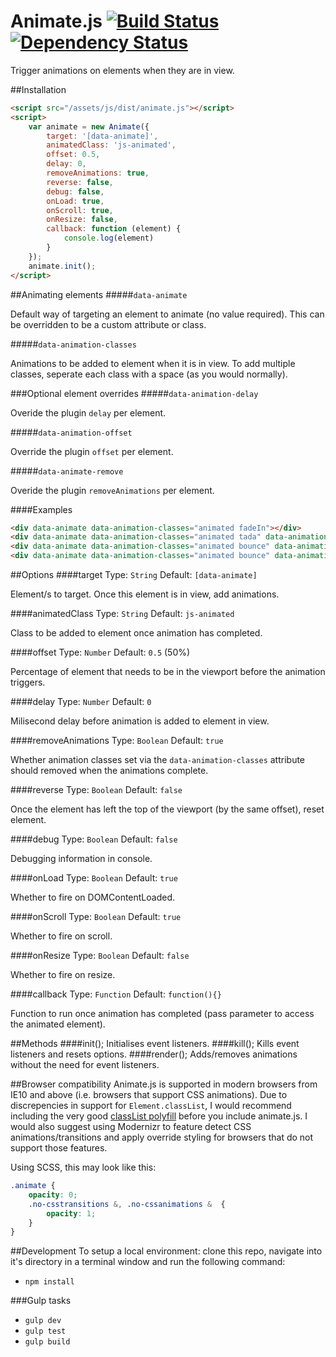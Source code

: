 # Animate.js [![Build Status](https://travis-ci.org/jshjohnson/animate.svg?branch=develop)](https://travis-ci.org/jshjohnson/animate) [![Dependency Status](https://david-dm.org/Rowno/grunt-mocha-cli.svg)](https://david-dm.org/Rowno/grunt-mocha-cli)

Trigger animations on elements when they are in view.

##Installation
```html
<script src="/assets/js/dist/animate.js"></script>
<script>
    var animate = new Animate({
        target: '[data-animate]',
        animatedClass: 'js-animated',
        offset: 0.5,
        delay: 0,
        removeAnimations: true,
        reverse: false,
        debug: false,
        onLoad: true,
        onScroll: true,
        onResize: false,
        callback: function (element) {
            console.log(element)
        }
    });
    animate.init();
</script>
```

##Animating elements
#####`data-animate`

Default way of targeting an element to animate (no value required). This can be overridden to be a custom attribute or class.

#####`data-animation-classes`

Animations to be added to element when it is in view. To add multiple classes, seperate each class with a space (as you would normally).

###Optional element overrides
#####`data-animation-delay`

Overide the plugin `delay` per element.

#####`data-animation-offset`

Override the plugin `offset` per element.

#####`data-animate-remove`

Overide the plugin `removeAnimations` per element.

####Examples
```html
<div data-animate data-animation-classes="animated fadeIn"></div>
<div data-animate data-animation-classes="animated tada" data-animation-delay="1000"></div>
<div data-animate data-animation-classes="animated bounce" data-animation-offset="0.2"></div>
<div data-animate data-animation-classes="animated bounce" data-animation-remove="true"></div>
```

##Options
####target
Type: `String` Default: `[data-animate]`

Element/s to target. Once this element is in view, add animations.

####animatedClass
Type: `String` Default: `js-animated`

Class to be added to element once animation has completed.

####offset
Type: `Number` Default: `0.5` (50%)

Percentage of element that needs to be in the viewport before the animation triggers.

####delay
Type: `Number` Default: `0`

Milisecond delay before animation is added to element in view.

####removeAnimations
Type: `Boolean` Default: `true`

Whether animation classes set via the `data-animation-classes` attribute should removed when the animations complete.


####reverse
Type: `Boolean` Default: `false`

Once the element has left the top of the viewport (by the same offset), reset element.

####debug
Type: `Boolean` Default: `false`

Debugging information in console.

####onLoad
Type: `Boolean` Default: `true`

Whether to fire on DOMContentLoaded.

####onScroll
Type: `Boolean` Default: `true`

Whether to fire on scroll.

####onResize
Type: `Boolean` Default: `false`

Whether to fire on resize.

####callback
Type: `Function` Default: `function(){}`

Function to run once animation has completed (pass parameter to access the animated element).

##Methods
####init();
Initialises event listeners.
####kill();
Kills event listeners and resets options.
####render();
Adds/removes animations without the need for event listeners.

##Browser compatibility
Animate.js is supported in modern browsers from IE10 and above (i.e. browsers that support CSS animations). Due to discrepencies in support for `Element.classList`, I would recommend including the very good [classList polyfill](https://github.com/eligrey/classList.js/) before you include animate.js. I would also suggest using Modernizr to feature detect CSS animations/transitions and apply override styling for browsers that do not support those features.

Using SCSS, this may look like this:
```css
.animate {
    opacity: 0;
    .no-csstransitions &, .no-cssanimations &  {
        opacity: 1;
    }
}
```

##Development
To setup a local environment: clone this repo, navigate into it's directory in a terminal window and run the following command:
* ```npm install```

###Gulp tasks
* ```gulp dev```
* ```gulp test```
* ```gulp build```
